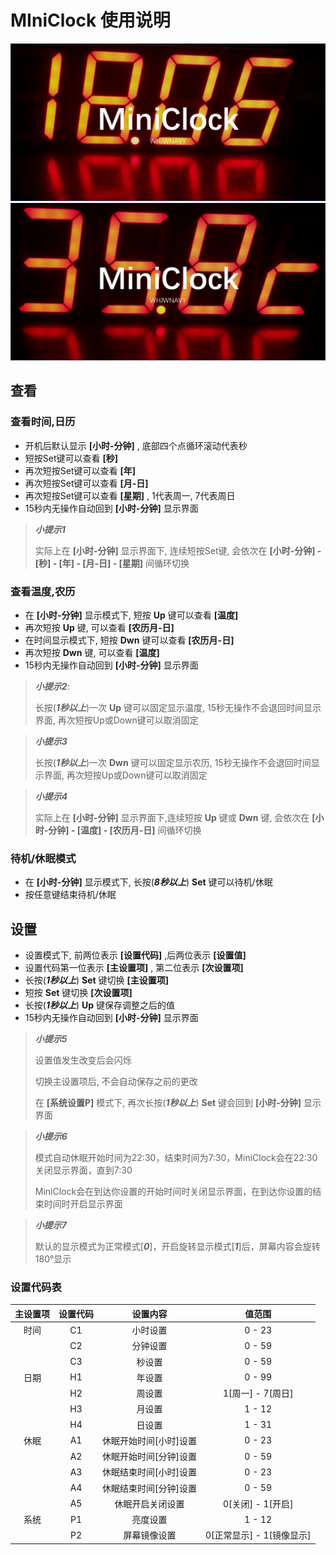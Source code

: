 # MIniClock 使用说明

![MiniClock](./media/miniclock_a0.png)
![MiniClock](./media/miniclock_a1.png)

## 查看

### 查看时间,日历
* 开机后默认显示 **[小时-分钟]** , 底部四个点循环滚动代表秒
* 短按Set键可以查看 **[秒]**
* 再次短按Set键可以查看 **[年]**
* 再次短按Set键可以查看 **[月-日]**
* 再次短按Set键可以查看 **[星期]** , 1代表周一, 7代表周日
* 15秒内无操作自动回到 **[小时-分钟]** 显示界面

> ***小提示1***
>
> 实际上在 **[小时-分钟]** 显示界面下, 连续短按Set键, 会依次在 **[小时-分钟] - [秒] - [年] - [月-日] - [星期]** 间循环切换

### 查看温度,农历

* 在 **[小时-分钟]** 显示模式下, 短按 **Up** 键可以查看 **[温度]**
* 再次短按 **Up** 键, 可以查看 **[农历月-日]**
* 在时间显示模式下, 短按 **Dwn** 键可以查看 **[农历月-日]**
* 再次短按 **Dwn** 键, 可以查看 **[温度]**
* 15秒内无操作自动回到 **[小时-分钟]** 显示界面

> ***小提示2***:
>
> 长按(***1秒以上***)一次 **Up** 键可以固定显示温度, 15秒无操作不会退回时间显示界面, 再次短按Up或Down键可以取消固定

> ***小提示3***
>
> 长按(***1秒以上***)一次 **Dwn** 键可以固定显示农历, 15秒无操作不会退回时间显示界面, 再次短按Up或Down键可以取消固定

> ***小提示4***
>
> 实际上在 **[小时-分钟]** 显示界面下,连续短按 **Up** 键或 **Dwn** 键, 会依次在 **[小时-分钟] - [温度] - [农历月-日]** 间循环切换

### 待机/休眠模式

* 在 **[小时-分钟]** 显示模式下, 长按(***8秒以上***) **Set** 键可以待机/休眠
* 按任意键结束待机/休眠

## 设置

* 设置模式下, 前两位表示 **[设置代码]** ,后两位表示 **[设置值]**
* 设置代码第一位表示 **[主设置项]** , 第二位表示 **[次设置项]**
* 长按(***1秒以上***) **Set** 键切换 **[主设置项]**
* 短按 **Set** 键切换 **[次设置项]**
* 长按(***1秒以上***) **Up** 键保存调整之后的值
* 15秒内无操作自动回到 **[小时-分钟]** 显示界面

> ***小提示5***
>
> 设置值发生改变后会闪烁
>
> 切换主设置项后, 不会自动保存之前的更改
>
> 在 **[系统设置P]** 模式下, 再次长按(***1秒以上***) **Set** 键会回到 **[小时-分钟]** 显示界面

> ***小提示6***
>
> 模式自动休眠开始时间为22:30，结束时间为7:30，MiniClock会在22:30关闭显示界面，直到7:30
>
> MiniClock会在到达你设置的开始时间时关闭显示界面，在到达你设置的结束时间时开启显示界面

> ***小提示7***
>
> 默认的显示模式为正常模式[***0***]，开启旋转显示模式[***1***]后，屏幕内容会旋转180°显示

### 设置代码表

| 主设置项 | 设置代码 |        设置内容        |           值范围            |
| :------: | :------: | :--------------------: | :-------------------------: |
|   时间   |    C1    |        小时设置        |          0   - 23           |
|          |    C2    |        分钟设置        |          0   - 59           |
|          |    C3    |         秒设置         |          0   - 59           |
|   日期   |    H1    |         年设置         |          0   - 99           |
|          |    H2    |         周设置         |     1[周一]   - 7[周日]     |
|          |    H3    |         月设置         |          1   - 12           |
|          |    H4    |         日设置         |          1   - 31           |
|   休眠   |    A1    | 休眠开始时间[小时]设置 |          0   - 23           |
|          |    A2    | 休眠开始时间[分钟]设置 |          0   - 59           |
|          |    A3    | 休眠结束时间[小时]设置 |          0   - 23           |
|          |    A4    | 休眠结束时间[分钟]设置 |          0   - 59           |
|          |    A5    |    休眠开启关闭设置    |     0[关闭]   - 1[开启]     |
|   系统   |    P1    |        亮度设置        |          1   - 12           |
|          |    P2    |      屏幕镜像设置      | 0[正常显示]   - 1[镜像显示] |
